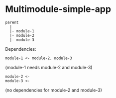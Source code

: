 # Multimodule-simple-app

    parent
      |
      |- module-1
      |- module-2
      |- module-3

Dependencies:

    module-1 <- module-2, module-3

(module-1 needs module-2 and module-3)

    module-2 <-
    module-3 <-

(no dependencies for module-2 and module-3)
